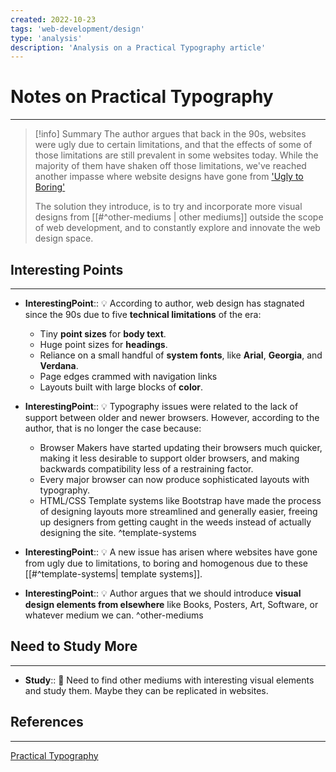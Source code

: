 ```yaml
---
created: 2022-10-23
tags: 'web-development/design'
type: 'analysis'
description: 'Analysis on a Practical Typography article'
---
```


# Notes on Practical Typography
---

>[!info] Summary
>The author argues that back in the 90s, websites were ugly due to certain limitations, and that the effects of some of those limitations are still prevalent in some websites today. While the majority of them have shaken off those limitations, we've reached another impasse where website designs have gone from ['Ugly to Boring'](https://practicaltypography.com/websites.html#the-new-cargo-cult)
>
>The solution they introduce, is to try and incorporate more visual designs from [[#^other-mediums | other mediums]] outside the scope of web development, and to constantly explore and innovate the web design space.
>

## Interesting Points
---

- **InterestingPoint**:: 💡 According to author, web design has stagnated since the 90s due to five **technical limitations** of the era:
	- Tiny **point sizes** for **body text**.
	- Huge point sizes for **headings**.
	- Reliance on a small handful of **system fonts**, like **Arial**, **Georgia**, and **Verdana**.
	- Page edges crammed with navigation links
	- Layouts built with large blocks of **color**.

- **InterestingPoint**:: 💡 Typography issues were related to the lack of support between older and newer browsers. However, according to the author, that is no longer the case because:
	- Browser Makers have started updating their browsers much quicker, making it less desirable to support older browsers, and making backwards compatibility less of a restraining factor.
	- Every major browser can now produce sophisticated layouts with typography.
	- HTML/CSS Template systems like Bootstrap have made the process of designing layouts more streamlined and generally easier, freeing up designers from getting caught in the weeds instead of actually designing the site. ^template-systems

- **InterestingPoint**:: 💡 A new issue has arisen where websites have gone from ugly due to limitations, to boring and homogenous due to these [[#^template-systems| template systems]].
- **InterestingPoint**:: 💡 Author argues that we should introduce **visual design elements from elsewhere** like Books, Posters, Art, Software, or whatever medium we can. ^other-mediums

## Need to Study More
---

- **Study**:: 📝 Need to find other mediums with interesting visual elements and study them. Maybe they can be replicated in websites.

## References
---
[Practical Typography](https://practicaltypography.com/websites.html)
